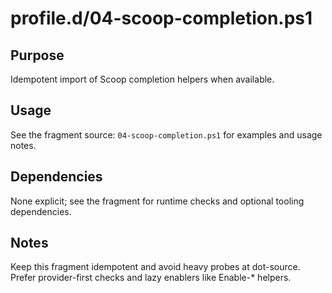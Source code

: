 profile.d/04-scoop-completion.ps1
=================================

Purpose
-------
Idempotent import of Scoop completion helpers when available.

Usage
-----
See the fragment source: `04-scoop-completion.ps1` for examples and usage notes.

Dependencies
------------
None explicit; see the fragment for runtime checks and optional tooling dependencies.

Notes
-----
Keep this fragment idempotent and avoid heavy probes at dot-source. Prefer provider-first checks and lazy enablers like Enable-* helpers.

